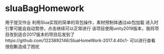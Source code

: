 # sluaBagHomework
用于提交作业
利用Slua实现的简单的背包操作，素材预制体通过ab包加载
进入时引擎可能会自动暂停，点击继续可以正常进行
该项目使用unity2019版本，我将项目改到适合2017版本的项目后发到了https://github.com/1223892146/SluaHomeWork-2017.4.40c1-
可以进行查看
很抱歉造成了困扰
